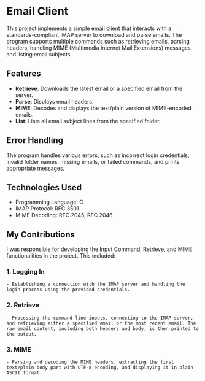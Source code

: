 # Email Client

This project implements a simple email client that interacts with a standards-compliant IMAP server to download and parse emails. The program supports multiple commands such as retrieving emails, parsing headers, handling MIME (Multimedia Internet Mail Extensions) messages, and listing email subjects.

## Features
- **Retrieve**: Downloads the latest email or a specified email from the server.
- **Parse**: Displays email headers.
- **MIME**: Decodes and displays the text/plain version of MIME-encoded emails.
- **List**: Lists all email subject lines from the specified folder.

## Error Handling
The program handles various errors, such as incorrect login credentials, invalid folder names, missing emails, or failed commands, and prints appropriate messages.

## Technologies Used
- Programming Language: C
- IMAP Protocol: RFC 3501
- MIME Decoding: RFC 2045, RFC 2046

## My Contributions
I was responsible for developing the Input Command, Retrieve, and MIME functionalities in the project. This included:
### 1. Logging In
    - Establishing a connection with the IMAP server and handling the login process using the provided credentials.
### 2. Retrieve
    - Processing the command-line inputs, connecting to the IMAP server, and retrieving either a specified email or the most recent email. The raw email content, including both headers and body, is then printed to the output.
### 3. MIME
    - Parsing and decoding the MIME headers, extracting the first text/plain body part with UTF-8 encoding, and displaying it in plain ASCII format.
